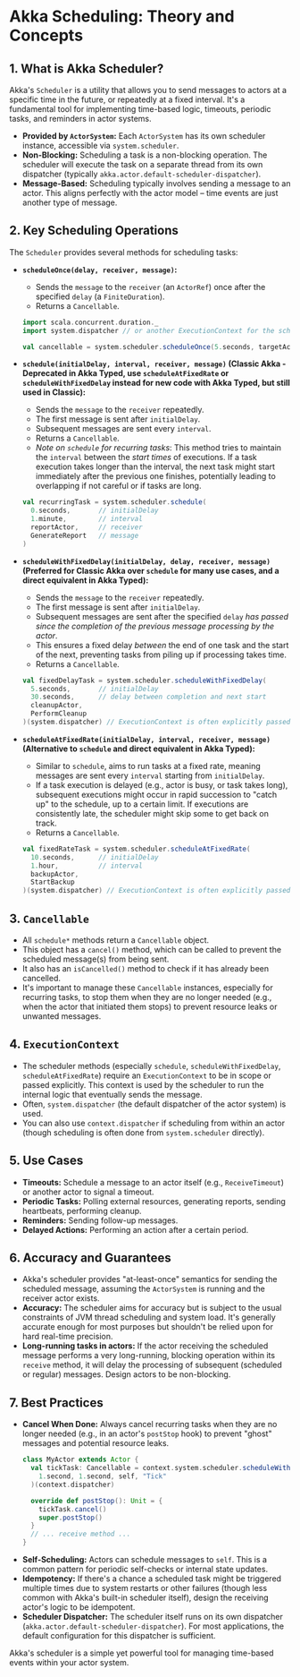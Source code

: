 # Akka Scheduling: Theory and Concepts

## 1. What is Akka Scheduler?

Akka's `Scheduler` is a utility that allows you to send messages to actors at a specific time in the future, or repeatedly at a fixed interval. It's a fundamental tool for implementing time-based logic, timeouts, periodic tasks, and reminders in actor systems.

-   **Provided by `ActorSystem`:** Each `ActorSystem` has its own scheduler instance, accessible via `system.scheduler`.
-   **Non-Blocking:** Scheduling a task is a non-blocking operation. The scheduler will execute the task on a separate thread from its own dispatcher (typically `akka.actor.default-scheduler-dispatcher`).
-   **Message-Based:** Scheduling typically involves sending a message to an actor. This aligns perfectly with the actor model – time events are just another type of message.

## 2. Key Scheduling Operations

The `Scheduler` provides several methods for scheduling tasks:

-   **`scheduleOnce(delay, receiver, message)`:**
    -   Sends the `message` to the `receiver` (an `ActorRef`) once after the specified `delay` (a `FiniteDuration`).
    -   Returns a `Cancellable`.

    ```scala
    import scala.concurrent.duration._
    import system.dispatcher // or another ExecutionContext for the scheduler

    val cancellable = system.scheduler.scheduleOnce(5.seconds, targetActor, "TickOnce")
    ```

-   **`schedule(initialDelay, interval, receiver, message)` (Classic Akka - Deprecated in Akka Typed, use `scheduleAtFixedRate` or `scheduleWithFixedDelay` instead for new code with Akka Typed, but still used in Classic):**
    -   Sends the `message` to the `receiver` repeatedly.
    -   The first message is sent after `initialDelay`.
    -   Subsequent messages are sent every `interval`.
    -   Returns a `Cancellable`.
    -   *Note on `schedule` for recurring tasks*: This method tries to maintain the `interval` between the *start times* of executions. If a task execution takes longer than the interval, the next task might start immediately after the previous one finishes, potentially leading to overlapping if not careful or if tasks are long.

    ```scala
    val recurringTask = system.scheduler.schedule(
      0.seconds,       // initialDelay
      1.minute,        // interval
      reportActor,     // receiver
      GenerateReport   // message
    )
    ```

-   **`scheduleWithFixedDelay(initialDelay, delay, receiver, message)` (Preferred for Classic Akka over `schedule` for many use cases, and a direct equivalent in Akka Typed):**
    -   Sends the `message` to the `receiver` repeatedly.
    -   The first message is sent after `initialDelay`.
    -   Subsequent messages are sent after the specified `delay` *has passed since the completion of the previous message processing by the actor*.
    -   This ensures a fixed delay *between* the end of one task and the start of the next, preventing tasks from piling up if processing takes time.
    -   Returns a `Cancellable`.

    ```scala
    val fixedDelayTask = system.scheduler.scheduleWithFixedDelay(
      5.seconds,       // initialDelay
      30.seconds,      // delay between completion and next start
      cleanupActor,
      PerformCleanup
    )(system.dispatcher) // ExecutionContext is often explicitly passed
    ```

-   **`scheduleAtFixedRate(initialDelay, interval, receiver, message)` (Alternative to `schedule` and direct equivalent in Akka Typed):**
    -   Similar to `schedule`, aims to run tasks at a fixed rate, meaning messages are sent every `interval` starting from `initialDelay`.
    -   If a task execution is delayed (e.g., actor is busy, or task takes long), subsequent executions might occur in rapid succession to "catch up" to the schedule, up to a certain limit. If executions are consistently late, the scheduler might skip some to get back on track.
    -   Returns a `Cancellable`.

    ```scala
    val fixedRateTask = system.scheduler.scheduleAtFixedRate(
      10.seconds,      // initialDelay
      1.hour,          // interval
      backupActor,
      StartBackup
    )(system.dispatcher) // ExecutionContext is often explicitly passed
    ```

## 3. `Cancellable`

-   All `schedule*` methods return a `Cancellable` object.
-   This object has a `cancel()` method, which can be called to prevent the scheduled message(s) from being sent.
-   It also has an `isCancelled()` method to check if it has already been cancelled.
-   It's important to manage these `Cancellable` instances, especially for recurring tasks, to stop them when they are no longer needed (e.g., when the actor that initiated them stops) to prevent resource leaks or unwanted messages.

## 4. `ExecutionContext`

-   The scheduler methods (especially `schedule`, `scheduleWithFixedDelay`, `scheduleAtFixedRate`) require an `ExecutionContext` to be in scope or passed explicitly. This context is used by the scheduler to run the internal logic that eventually sends the message.
-   Often, `system.dispatcher` (the default dispatcher of the actor system) is used.
-   You can also use `context.dispatcher` if scheduling from within an actor (though scheduling is often done from `system.scheduler` directly).

## 5. Use Cases

-   **Timeouts:** Schedule a message to an actor itself (e.g., `ReceiveTimeout`) or another actor to signal a timeout.
-   **Periodic Tasks:** Polling external resources, generating reports, sending heartbeats, performing cleanup.
-   **Reminders:** Sending follow-up messages.
-   **Delayed Actions:** Performing an action after a certain period.

## 6. Accuracy and Guarantees

-   Akka's scheduler provides "at-least-once" semantics for sending the scheduled message, assuming the `ActorSystem` is running and the receiver actor exists.
-   **Accuracy:** The scheduler aims for accuracy but is subject to the usual constraints of JVM thread scheduling and system load. It's generally accurate enough for most purposes but shouldn't be relied upon for hard real-time precision.
-   **Long-running tasks in actors:** If the actor receiving the scheduled message performs a very long-running, blocking operation within its `receive` method, it will delay the processing of subsequent (scheduled or regular) messages. Design actors to be non-blocking.

## 7. Best Practices

-   **Cancel When Done:** Always cancel recurring tasks when they are no longer needed (e.g., in an actor's `postStop` hook) to prevent "ghost" messages and potential resource leaks.
    ```scala
    class MyActor extends Actor {
      val tickTask: Cancellable = context.system.scheduler.scheduleWithFixedDelay(
        1.second, 1.second, self, "Tick"
      )(context.dispatcher)

      override def postStop(): Unit = {
        tickTask.cancel()
        super.postStop()
      }
      // ... receive method ...
    }
    ```
-   **Self-Scheduling:** Actors can schedule messages to `self`. This is a common pattern for periodic self-checks or internal state updates.
-   **Idempotency:** If there's a chance a scheduled task might be triggered multiple times due to system restarts or other failures (though less common with Akka's built-in scheduler itself), design the receiving actor's logic to be idempotent.
-   **Scheduler Dispatcher:** The scheduler itself runs on its own dispatcher (`akka.actor.default-scheduler-dispatcher`). For most applications, the default configuration for this dispatcher is sufficient.

Akka's scheduler is a simple yet powerful tool for managing time-based events within your actor system.